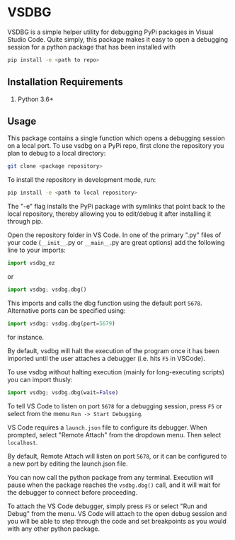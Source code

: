 # VSDBG
VSDBG is a simple helper utility for debugging PyPi packages in Visual Studio Code.
Quite simply, this package makes it easy to open a debugging session for a python package that has been installed with

```bash
pip install -e <path to repo>
```

## Installation Requirements

1. Python 3.6+

## Usage

This package contains a single function which opens a debugging session on a local port.
To use vsdbg on a PyPi repo, first clone the repository you plan to debug to a local directory:

```bash
git clone <package repository>
```

To install the repository in development mode, run:

```bash
pip install -e <path to local repository>
```

The "-e" flag installs the PyPi package with symlinks that point back to the local repository, thereby allowing you to edit/debug it after installing it through pip.

Open the repository folder in VS Code.
In one of the primary ".py" files of your code (`__init__`.py or `__main__`.py are great options) add the following line to your imports:

```python
import vsdbg_ez
```

or


```python
import vsdbg; vsdbg.dbg()
```

This imports and calls the dbg function using the default port `5678`.
Alternative ports can be specified using:

```python
import vsdbg: vsdbg.dbg(port=5679)
```
for instance.

By default, vsdbg will halt the execution of the program once it has been imported until the user attaches a debugger (i.e. hits `F5` in VSCode).

To use vsdbg without halting execution (mainly for long-executing scripts) you can import thusly:

```python
import vsdbg; vsdbg.dbg(wait=False)
```

To tell VS Code to listen on port `5678` for a debugging session, press `F5` or select from the menu `Run -> Start Debugging`.

VS Code requires a `launch.json` file to configure its debugger. When prompted, select "Remote Attach" from the dropdown menu. Then select `localhost`.

By default, Remote Attach will listen on port `5678`, or it can be configured to a new port by editing the launch.json file.

You can now call the python package from any terminal. Execution will pause when the package reaches the `vsdbg.dbg()` call, and it will wait for the debugger to connect before proceeding.

To attach the VS Code debugger, simply press `F5` or select "Run and Debug" from the menu. VS Code will attach to the open debug session and you will be able to step through the code and set breakpoints as you would with any other python package.
